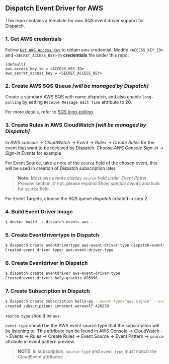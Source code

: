 ## Dispatch Event Driver for AWS
This repo contains a template for aws SQS event driver support for Dispatch.

### 1. Get AWS credentials
Follow [`Get AWS Access Key`](https://docs.aws.amazon.com/sdk-for-go/v1/developer-guide/setting-up.html) to obtain aws credential. Modify `<ACCESS_KEY_ID>` and `<SECRET_ACCESS_KEY>` in **credentials** file under this repo:
```
[default]
aws_access_key_id = <ACCESS_KEY_ID>
aws_secret_access_key = <SECRET_ACCESS_KEY>
```

### 2. Create AWS SQS Queue *[will be managed by Dispatch]*
Create a standard AWS SQS with name *dispatch*, and also enable `long-polling` by setting `Receive Message Wait Time` attribute to 20.

For more details, refer to [SQS long-polling](https://docs.aws.amazon.com/AWSSimpleQueueService/latest/SQSDeveloperGuide/sqs-long-polling.html)


### 3. Create Rules in AWS CloudWatch *[will be managed by Dispatch]*
In *AWS console* -> *CloudWatch* -> *Event* -> *Rules* -> *Create Rules* for the event that want to be received by Dispatch. Choose *AWS Console Sign-in* -> *Sign-in Events* for example

For Event Source, take a note of the `source` field of the chosen event, this will be used in creation of Dispatch subscription later.
> **Note:** Most aws events display `source` field under *Event Patter Preview* section, if not, please expand *Show sample events* and look for `source` field.

For Event Targets, choose the SQS queue *dispatch* created in step 2.


### 4. Build Event Driver Image
```bash
$ docker build -t dispatch-events-aws .
```

### 5. Create Eventdrivertype in Dispatch
```bash
$ dispatch create eventdrivertype aws-event-driver-type dispatch-events-aws:latest
Created event driver type: aws-event-driver-type
```

### 6. Create Eventdriver in Dispatch
```bash
$ dispatch create eventdriver aws-event-driver-type
Created event driver: holy-grackle-805996
```

### 7. Create Subscription in Dispatch

```bash
$ dispatch create subscription hello-py --event-type="aws.signin" --source-type="aws"
created subscription: innocent-werewolf-420270
```

`source-type` should be `aws`.

`event-type` should be the AWS event source type that the subscription will be listening to. This attribute can be found in AWS Console -> CloudWatch -> Events -> Rules -> Create Rules -> Event Source -> Event Pattern -> `source` attribute in event pattern preview.

> **NOTE:** In subscription, `source-type` and `event-type` must match the CloudEvent attributes

